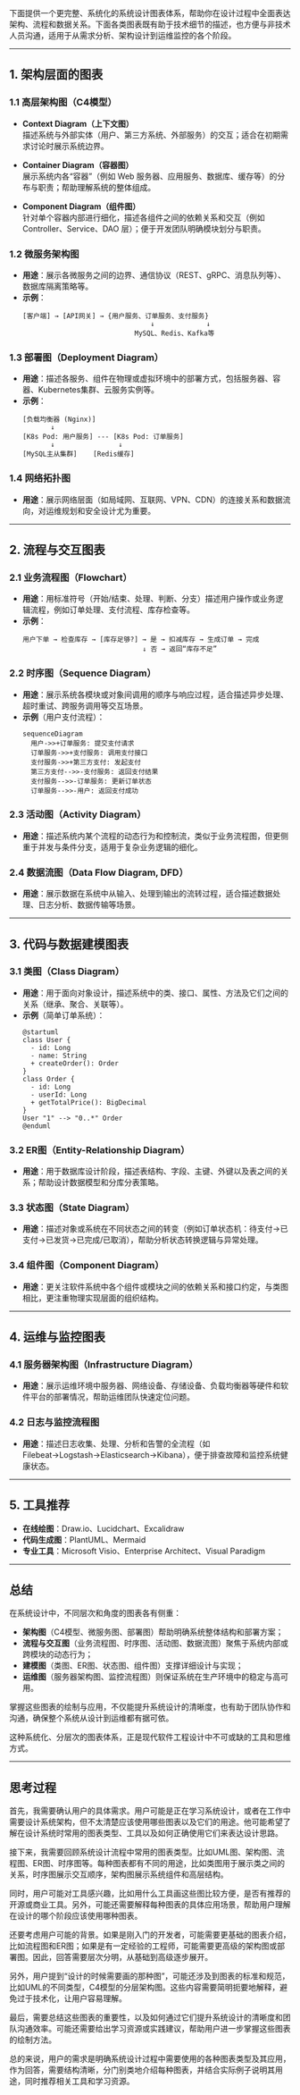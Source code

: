 下面提供一个更完整、系统化的系统设计图表体系，帮助你在设计过程中全面表达架构、流程和数据关系。下面各类图表既有助于技术细节的描述，也方便与非技术人员沟通，适用于从需求分析、架构设计到运维监控的各个阶段。

---

## 1. 架构层面的图表

### 1.1 高层架构图（C4模型）
- **Context Diagram（上下文图）**  
  描述系统与外部实体（用户、第三方系统、外部服务）的交互；适合在初期需求讨论时展示系统边界。

- **Container Diagram（容器图）**  
  展示系统内各“容器”（例如 Web 服务器、应用服务、数据库、缓存等）的分布与职责；帮助理解系统的整体组成。

- **Component Diagram（组件图）**  
  针对单个容器内部进行细化，描述各组件之间的依赖关系和交互（例如 Controller、Service、DAO 层）；便于开发团队明确模块划分与职责。

### 1.2 微服务架构图
- **用途**：展示各微服务之间的边界、通信协议（REST、gRPC、消息队列等）、数据库隔离策略等。
- **示例**：
  ```plaintext
  [客户端] → [API网关] → {用户服务、订单服务、支付服务}
                                  ↓             ↓
                              MySQL、Redis、Kafka等
  ```

### 1.3 部署图（Deployment Diagram）
- **用途**：描述各服务、组件在物理或虚拟环境中的部署方式，包括服务器、容器、Kubernetes集群、云服务实例等。
- **示例**：
  ```plaintext
  [负载均衡器 (Nginx)]
         ↓
  [K8s Pod: 用户服务] --- [K8s Pod: 订单服务]
         ↓                ↓
  [MySQL主从集群]    [Redis缓存]
  ```

### 1.4 网络拓扑图
- **用途**：展示网络层面（如局域网、互联网、VPN、CDN）的连接关系和数据流向，对运维规划和安全设计尤为重要。

---

## 2. 流程与交互图表

### 2.1 业务流程图（Flowchart）
- **用途**：用标准符号（开始/结束、处理、判断、分支）描述用户操作或业务逻辑流程，例如订单处理、支付流程、库存检查等。
- **示例**：
  ```plaintext
  用户下单 → 检查库存 → [库存足够?] → 是 → 扣减库存 → 生成订单 → 完成
                                ↓ 否 → 返回“库存不足”
  ```

### 2.2 时序图（Sequence Diagram）
- **用途**：展示系统各模块或对象间调用的顺序与响应过程，适合描述异步处理、超时重试、跨服务调用等交互场景。
- **示例**（用户支付流程）：
  ```mermaid
  sequenceDiagram
    用户->>+订单服务: 提交支付请求
    订单服务->>+支付服务: 调用支付接口
    支付服务->>+第三方支付: 发起支付
    第三方支付-->>-支付服务: 返回支付结果
    支付服务-->>-订单服务: 更新订单状态
    订单服务-->>-用户: 返回支付成功
  ```

### 2.3 活动图（Activity Diagram）
- **用途**：描述系统内某个流程的动态行为和控制流，类似于业务流程图，但更侧重于并发与条件分支，适用于复杂业务逻辑的细化。

### 2.4 数据流图（Data Flow Diagram, DFD）
- **用途**：展示数据在系统中从输入、处理到输出的流转过程，适合描述数据处理、日志分析、数据传输等场景。

---

## 3. 代码与数据建模图表

### 3.1 类图（Class Diagram）
- **用途**：用于面向对象设计，描述系统中的类、接口、属性、方法及它们之间的关系（继承、聚合、关联等）。
- **示例**（简单订单系统）：
  ```plantuml
  @startuml
  class User {
    - id: Long
    - name: String
    + createOrder(): Order
  }
  class Order {
    - id: Long
    - userId: Long
    + getTotalPrice(): BigDecimal
  }
  User "1" --> "0..*" Order
  @enduml
  ```

### 3.2 ER图（Entity-Relationship Diagram）
- **用途**：用于数据库设计阶段，描述表结构、字段、主键、外键以及表之间的关系；帮助设计数据模型和分库分表策略。

### 3.3 状态图（State Diagram）
- **用途**：描述对象或系统在不同状态之间的转变（例如订单状态机：待支付→已支付→已发货→已完成/已取消），帮助分析状态转换逻辑与异常处理。

### 3.4 组件图（Component Diagram）
- **用途**：更关注软件系统中各个组件或模块之间的依赖关系和接口约定，与类图相比，更注重物理实现层面的组织结构。

---

## 4. 运维与监控图表

### 4.1 服务器架构图（Infrastructure Diagram）
- **用途**：展示运维环境中服务器、网络设备、存储设备、负载均衡器等硬件和软件平台的部署情况，帮助运维团队快速定位问题。

### 4.2 日志与监控流程图
- **用途**：描述日志收集、处理、分析和告警的全流程（如 Filebeat→Logstash→Elasticsearch→Kibana），便于排查故障和监控系统健康状态。

---

## 5. 工具推荐

- **在线绘图**：Draw.io、Lucidchart、Excalidraw
- **代码生成图**：PlantUML、Mermaid
- **专业工具**：Microsoft Visio、Enterprise Architect、Visual Paradigm

---

## 总结

在系统设计中，不同层次和角度的图表各有侧重：
- **架构图**（C4模型、微服务图、部署图）帮助明确系统整体结构和部署方案；
- **流程与交互图**（业务流程图、时序图、活动图、数据流图）聚焦于系统内部或跨模块的动态行为；
- **建模图**（类图、ER图、状态图、组件图）支撑详细设计与实现；
- **运维图**（服务器架构图、监控流程图）则保证系统在生产环境中的稳定与高可用。

掌握这些图表的绘制与应用，不仅能提升系统设计的清晰度，也有助于团队协作和沟通，确保整个系统从设计到运维都有据可依。

这种系统化、分层次的图表体系，正是现代软件工程设计中不可或缺的工具和思维方式。

---
## 思考过程

首先，我需要确认用户的具体需求。用户可能是正在学习系统设计，或者在工作中需要设计系统架构，但不太清楚应该使用哪些图表以及它们的用途。他可能希望了解在设计系统时常用的图表类型、工具以及如何正确使用它们来表达设计思路。

接下来，我需要回顾系统设计流程中常用的图表类型。比如UML图、架构图、流程图、ER图、时序图等。每种图表都有不同的用途，比如类图用于展示类之间的关系，时序图展示交互顺序，架构图展示系统组件和高层结构。

同时，用户可能对工具感兴趣，比如用什么工具画这些图比较方便，是否有推荐的开源或商业工具。另外，可能还需要解释每种图表的具体应用场景，帮助用户理解在设计的哪个阶段应该使用哪种图表。

还要考虑用户可能的背景。如果是刚入门的开发者，可能需要更基础的图表介绍，比如流程图和ER图；如果是有一定经验的工程师，可能需要更高级的架构图或部署图。因此，回答需要层次分明，从基础到高级逐步展开。

另外，用户提到“设计的时候需要画的那种图”，可能还涉及到图表的标准和规范，比如UML的不同类型，C4模型的分层架构图。这些内容需要简明扼要地解释，避免过于技术化，让用户容易理解。

最后，需要总结这些图表的重要性，以及如何通过它们提升系统设计的清晰度和团队沟通效率。可能还需要给出学习资源或实践建议，帮助用户进一步掌握这些图表的绘制方法。

总的来说，用户的需求是明确系统设计过程中需要使用的各种图表类型及其应用，作为回答，需要结构清晰，分门别类地介绍每种图表，并结合实际例子说明其用途，同时推荐相关工具和学习资源。